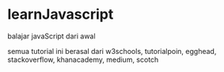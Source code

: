 # learnJavascript
balajar javaScript dari awal

semua tutorial ini berasal dari w3schools, tutorialpoin, egghead, stackoverflow, khanacademy, medium, scotch


